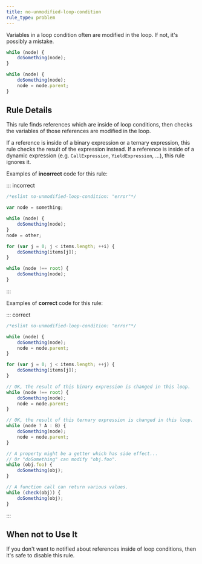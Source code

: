 ```yaml
---
title: no-unmodified-loop-condition
rule_type: problem
---
```



Variables in a loop condition often are modified in the loop.
If not, it's possibly a mistake.

```js
while (node) {
    doSomething(node);
}
```

```js
while (node) {
    doSomething(node);
    node = node.parent;
}
```

## Rule Details

This rule finds references which are inside of loop conditions, then checks the
variables of those references are modified in the loop.

If a reference is inside of a binary expression or a ternary expression, this rule checks the result of
the expression instead.
If a reference is inside of a dynamic expression (e.g. `CallExpression`,
`YieldExpression`, ...), this rule ignores it.

Examples of **incorrect** code for this rule:

::: incorrect

```js
/*eslint no-unmodified-loop-condition: "error"*/

var node = something;

while (node) {
    doSomething(node);
}
node = other;

for (var j = 0; j < items.length; ++i) {
    doSomething(items[j]);
}

while (node !== root) {
    doSomething(node);
}
```

:::

Examples of **correct** code for this rule:

::: correct

```js
/*eslint no-unmodified-loop-condition: "error"*/

while (node) {
    doSomething(node);
    node = node.parent;
}

for (var j = 0; j < items.length; ++j) {
    doSomething(items[j]);
}

// OK, the result of this binary expression is changed in this loop.
while (node !== root) {
    doSomething(node);
    node = node.parent;
}

// OK, the result of this ternary expression is changed in this loop.
while (node ? A : B) {
    doSomething(node);
    node = node.parent;
}

// A property might be a getter which has side effect...
// Or "doSomething" can modify "obj.foo".
while (obj.foo) {
    doSomething(obj);
}

// A function call can return various values.
while (check(obj)) {
    doSomething(obj);
}
```

:::

## When not to Use It

If you don't want to notified about references inside of loop conditions, then it's safe to disable this rule.

